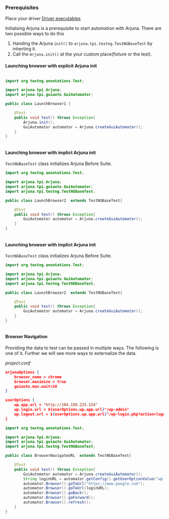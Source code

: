 ### Prerequisites

Place your driver [Driver executables](#driver-executables)

Initialsing Arjuna is a prerequisite to start automation with Arjuna. There are two possible ways to do this
1. Handing the Arjuna `init()` to `arjuna.tpi.testng.TestNGBaseTest` by inherting it.
2. Call the `Arjuna.init()` at the your custom place(fixture or the test).

#### Launching browser with explicit Arjuna init

```java

import org.testng.annotations.Test;

import arjuna.tpi.Arjuna;
import arjuna.tpi.guiauto.GuiAutomator;

public class LaunchBrowser1 {

    @Test
	public void test() throws Exception{
        Arjuna.init();
        GuiAutomator automator = Arjuna.createGuiAutomator();
    }
}
    
```


#### Launching browser with implict Arjuna init

`TestNGBaseTest` class initializes Arjuna Before Suite.


```java
import org.testng.annotations.Test;

import arjuna.tpi.Arjuna;
import arjuna.tpi.guiauto.GuiAutomator;
import arjuna.tpi.testng.TestNGBaseTest;

public class LaunchBrowser2  extends TestNGBaseTest{

    @Test
	public void test() throws Exception{
        GuiAutomator automator = Arjuna.createGuiAutomator();
    }
}
    
```

#### Launching browser with implict Arjuna init

`TestNGBaseTest` class initializes Arjuna Before Suite.

```java
import org.testng.annotations.Test;

import arjuna.tpi.Arjuna;
import arjuna.tpi.guiauto.GuiAutomator;
import arjuna.tpi.testng.TestNGBaseTest;

public class LaunchBrowser2  extends TestNGBaseTest{

    @Test
	public void test() throws Exception{
        GuiAutomator automator = Arjuna.createGuiAutomator();
    }
}
    
```

#### Browser Navigation
Providing the data to test can be passed in multiple ways.
The following is one of it. Further we will see more ways to externalize the data.

*project.conf*
```json
arjunaOptions {
	browser_name = chrome
	browser.maximize = true
	guiauto.max.wait=10
}

userOptions {
	wp.app.url = "http://104.198.233.154"
	wp.login.url = ${userOptions.wp.app.url}"/wp-admin"
	wp.logout.url = ${userOptions.wp.app.url}"/wp-login.php?action=logout"
}
```

```java
import org.testng.annotations.Test;

import arjuna.tpi.Arjuna;
import arjuna.tpi.guiauto.GuiAutomator;
import arjuna.tpi.testng.TestNGBaseTest;

public class BrowserNavigateURL  extends TestNGBaseTest{

    @Test
	public void test() throws Exception{
        GuiAutomator automator = Arjuna.createGuiAutomator();
        String loginURL = automator.getConfig().getUserOptionValue("wp.login.url").asString();
        automator.Browser().goToUrl("https://www.google.com");
        automator.Browser().goToUrl(loginURL);
        automator.Browser().goBack();
        automator.Browser().goForward();
        automator.Browser().refresh();
    }
}
```
